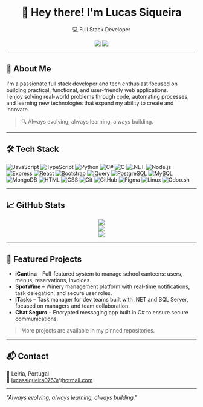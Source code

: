 <h1 align="center">👋 Hey there! I'm Lucas Siqueira</h1>

<p align="center">
  💻 Full Stack Developer
</p>

<p align="center">
  <a href="https://www.linkedin.com/in/lucassiqueiraa/" target="_blank">
    <img src="https://img.shields.io/badge/-LinkedIn-0A66C2?style=flat&logo=linkedin&logoColor=white"/>
  </a>
  <a href="https://github.com/lucassiqueiraa" target="_blank">
    <img src="https://img.shields.io/badge/-GitHub-181717?style=flat&logo=github&logoColor=white"/>
  </a>
</p>

---

## 🚀 About Me

I'm a passionate full stack developer and tech enthusiast focused on building practical, functional, and user-friendly web applications.  
I enjoy solving real-world problems through code, automating processes, and learning new technologies that expand my ability to create and innovate.

> 🔍 Always evolving, always learning, always building.

---

## 🛠️ Tech Stack

![JavaScript](https://img.shields.io/badge/-JavaScript-F7DF1E?style=flat&logo=javascript&logoColor=black)
![TypeScript](https://img.shields.io/badge/-TypeScript-3178C6?style=flat&logo=typescript&logoColor=white)
![Python](https://img.shields.io/badge/-Python-3776AB?style=flat&logo=python&logoColor=white)
![C#](https://img.shields.io/badge/-C%23-239120?style=flat&logo=c-sharp&logoColor=white)
![C](https://img.shields.io/badge/-C-00599C?style=flat&logo=c&logoColor=white)
![.NET](https://img.shields.io/badge/-.NET-512BD4?style=flat&logo=dotnet&logoColor=white)
![Node.js](https://img.shields.io/badge/-Node.js-339933?style=flat&logo=node.js&logoColor=white)
![Express](https://img.shields.io/badge/-Express-000000?style=flat&logo=express&logoColor=white)
![React](https://img.shields.io/badge/-React-61DAFB?style=flat&logo=react&logoColor=black)
![Bootstrap](https://img.shields.io/badge/-Bootstrap-7952B3?style=flat&logo=bootstrap&logoColor=white)
![jQuery](https://img.shields.io/badge/-jQuery-0769AD?style=flat&logo=jquery&logoColor=white)
![PostgreSQL](https://img.shields.io/badge/-PostgreSQL-336791?style=flat&logo=postgresql&logoColor=white)
![MySQL](https://img.shields.io/badge/-MySQL-4479A1?style=flat&logo=mysql&logoColor=white)
![MongoDB](https://img.shields.io/badge/-MongoDB-47A248?style=flat&logo=mongodb&logoColor=white)
![HTML](https://img.shields.io/badge/-HTML5-E34F26?style=flat&logo=html5&logoColor=white)
![CSS](https://img.shields.io/badge/-CSS3-1572B6?style=flat&logo=css3&logoColor=white)
![Git](https://img.shields.io/badge/-Git-F05032?style=flat&logo=git&logoColor=white)
![GitHub](https://img.shields.io/badge/-GitHub-181717?style=flat&logo=github&logoColor=white)
![Figma](https://img.shields.io/badge/-Figma-F24E1E?style=flat&logo=figma&logoColor=white)
![Linux](https://img.shields.io/badge/-Linux-FCC624?style=flat&logo=linux&logoColor=black)
![Odoo.sh](https://img.shields.io/badge/-Odoo.sh-772953?style=flat&logo=odoo&logoColor=white)

---

## 📈 GitHub Stats

<p align="center">
  <img src="https://github-readme-stats.vercel.app/api?username=lucassiqueiraa&show_icons=true&theme=dracula&hide_title=true" />
  <br />
  <img src="https://github-readme-stats.vercel.app/api/top-langs/?username=lucassiqueiraa&layout=compact&theme=dracula" />
  <br />
  <img src="https://streak-stats.demolab.com?user=lucassiqueiraa&theme=dracula&hide_border=true" />
</p>

---

## 🧪 Featured Projects

- **iCantina** – Full-featured system to manage school canteens: users, menus, reservations, invoices.
- **SpotWine** – Winery management platform with real-time notifications, task delegation, and secure user roles.
- **iTasks** – Task manager for dev teams built with .NET and SQL Server, focused on managers and team collaboration.
- **Chat Seguro** – Encrypted messaging app built in C# to ensure secure communications.

> More projects are available in my pinned repositories.

---

## 📬 Contact

📍 Leiria, Portugal  
📧 lucassiqueira0763@hotmail.com

---

_“Always evolving, always learning, always building.”_
